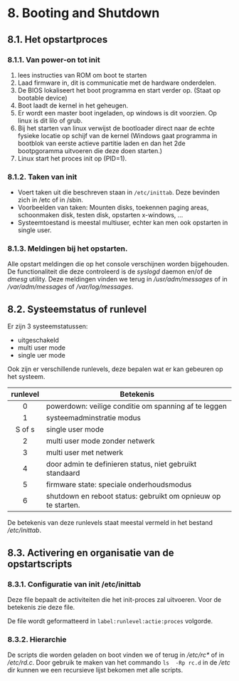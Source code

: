 # 8. Booting and Shutdown
## 8.1. Het opstartproces
### 8.1.1. Van power-on tot init
1. lees instructies van ROM om boot te starten
2. Laad firmware in, dit is communicatie met de hardware onderdelen.
3. De BIOS lokaliseert het boot programma en start verder op. (Staat op bootable device)
4. Boot laadt de kernel in het geheugen.
5. Er wordt een master boot ingeladen, op windows is dit voorzien. Op linux is dit lilo of grub.
6. Bij het starten van linux verwijst de bootloader direct naar de echte fysieke locatie op schijf van de kernel (Windows gaat programma in bootblok van eerste actieve partitie laden en dan het 2de bootpgoramma uitvoeren die deze doen starten.)
7. Linux start het proces init op (PID=1).

### 8.1.2. Taken van init
* Voert taken uit die beschreven staan in `/etc/inittab`. Deze bevinden zich in /etc of in /sbin.
* Voorbeelden van taken: Mounten disks, toekennen paging areas, schoonmaken disk, testen disk, opstarten x-windows, ...
* Systeemtoestand is meestal multiuser, echter kan men ook opstarten in single user.

### 8.1.3. Meldingen bij het opstarten.
Alle opstart meldingen die op het console verschijnen worden bijgehouden. De functionaliteit die deze controleerd is de *syslogd* daemon en/of de *dmesg* utility. Deze meldingen vinden we terug in */usr/adm/messages* of in */var/adm/messages* of */var/log/messages*.

## 8.2. Systeemstatus of runlevel
Er zijn 3 systeemstatussen:
* uitgeschakeld
* multi user mode
* single uer mode

Ook zijn er verschillende runlevels, deze bepalen wat er kan gebeuren op het systeem.


|runlevel|Betekenis|
|:-:|-|
|0|powerdown: veilige conditie om spanning af te leggen|
|1|systeemadminstratie modus|
|S of s|single user mode|
|2|multi user mode zonder netwerk|
|3|multi user met netwerk|
|4|door admin te definieren status, niet gebruikt standaard|
|5|firmware state: speciale onderhoudsmodus|
|6|shutdown en reboot status: gebruikt om opnieuw op te starten.|

De betekenis van deze runlevels staat meestal vermeld in het bestand */etc/inittab*.

## 8.3. Activering en organisatie van de opstartscripts
### 8.3.1. Configuratie van init /etc/inittab
Deze file bepaalt de activiteiten die het init-proces zal uitvoeren. Voor de betekenis zie deze file.

De file wordt geformatteerd in `label:runlevel:actie:proces` volgorde.

### 8.3.2. Hierarchie
De scripts die worden geladen on boot vinden we of terug in */etc/rc\** of in */etc/rd.c*. Door gebruik te maken van het commando `ls  -Rp rc.d` in de */etc* dir kunnen we een recursieve lijst bekomen met alle scripts.